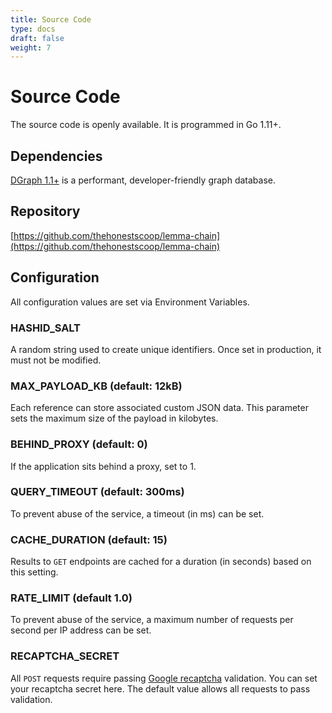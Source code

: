 ```yaml
---
title: Source Code
type: docs
draft: false
weight: 7
---
```


# **Source Code**

The source code is openly available. It is programmed in Go 1.11+.

## **Dependencies**

[DGraph 1.1+](https://github.com/dgraph-io/dgraph) is a performant, developer-friendly graph database.

## **Repository**

[https://github.com/thehonestscoop/lemma-chain](https://github.com/thehonestscoop/lemma-chain)

## **Configuration**

All configuration values are set via Environment Variables.

### HASHID_SALT

A random string used to create unique identifiers. Once set in production, it must not be modified.


### MAX_PAYLOAD_KB (default: 12kB)

Each reference can store associated custom JSON data. This parameter sets the maximum size of the payload in kilobytes.

### BEHIND_PROXY (default: 0)

If the application sits behind a proxy, set to 1.


### QUERY_TIMEOUT (default: 300ms)

To prevent abuse of the service, a timeout (in ms) can be set. 

### CACHE_DURATION (default: 15)

Results to `GET` endpoints are cached for a duration (in seconds) based on this setting.

### RATE_LIMIT (default 1.0)

To prevent abuse of the service, a maximum number of requests per second per IP address can be set.

### RECAPTCHA_SECRET

All `POST` requests require passing [Google recaptcha](https://www.google.com/recaptcha/intro/v3.html) validation. You can set your recaptcha secret here. The default value allows all requests to pass validation.
